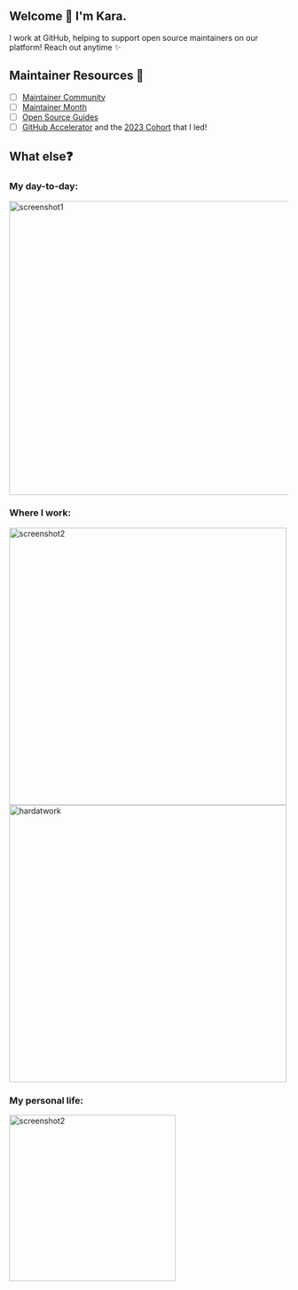 ## Welcome 👋 I'm Kara.
I work at GitHub, helping to support open source maintainers on our platform! Reach out anytime ✨

## Maintainer Resources 📝
- [ ] [Maintainer Community](https://maintainers.github.com/)
- [ ] [Maintainer Month](https://maintainermonth.github.com/)
- [ ] [Open Source Guides](https://opensource.guide/)
- [ ] [GitHub Accelerator](https://accelerator.github.com/) and the [2023 Cohort](https://github.blog/2023-04-12-github-accelerator-our-first-cohort-and-whats-next/) that I led!

## What else❓

### **My day-to-day:**

<img width="530" alt="screenshot1" src="https://user-images.githubusercontent.com/66702800/138978067-82ba5571-89f7-46b9-a928-2abcbd0c23d3.png">

### **Where I work:**

<img width="500" alt="screenshot2" src="https://user-images.githubusercontent.com/66702800/138978004-8e53f492-5b1b-49a3-85e1-231c256bcfcd.jpeg">
<img width="500" alt="hardatwork" src="https://github.com/karasowles/karasowles/assets/66702800/a5812e4e-3b57-4cde-a671-af1d6039081a">


### **My personal life:**

<img width="300" alt="screenshot2" src="https://user-images.githubusercontent.com/66702800/226072496-17496149-3b3c-42f4-b350-c1a797416da9.png">

